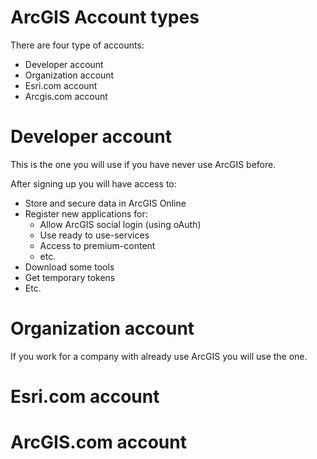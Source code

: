 # ArcGIS Account types
There are four type of accounts:

* Developer account
* Organization account
* Esri.com account
* Arcgis.com account

# Developer account
This is the one you will use if you have never use ArcGIS before.

After signing up you will have access to:
* Store and secure data in ArcGIS Online
* Register new applications for:
  * Allow ArcGIS social login (using oAuth)
  * Use ready to use-services
  * Access to premium-content
  * etc.
* Download some tools
* Get temporary tokens
* Etc.

# Organization account
If you work for a company with already use ArcGIS you will use the one.

# Esri.com account

# ArcGIS.com account
